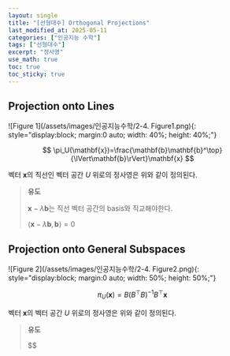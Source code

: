 ```yaml
---
layout: single
title: "[선형대수] Orthogonal Projections"
last_modified_at: 2025-05-11
categories: ["인공지능 수학"]
tags: ["선형대수"]
excerpt: "정사영"
use_math: true
toc: true
toc_sticky: true
---
```


## Projection onto Lines

![Figure 1](/assets/images/인공지능수학/2-4. Figure1.png){: style="display:block; margin:0 auto; width: 40%; height: 40%;"}

$$
\pi_U(\mathbf{x})=\frac{\mathbf{b}\mathbf{b}^\top}{\lVert\mathbf{b}\rVert}\mathbf{x}
$$

벡터 $\mathbf{x}$의 직선인 벡터 공간 $U$ 위로의 정사영은 위와 같이 정의된다.

> **유도**
>
> $\mathbf{x}-\lambda\mathbf{b}$는 직선 벡터 공간의 basis와 직교해야한다.
> 
> $\langle\mathbf{x}-\lambda\mathbf{b},\mathbf{b}\rangle=0$

## Projection onto General Subspaces

![Figure 2](/assets/images/인공지능수학/2-4. Figure2.png){: style="display:block; margin:0 auto; width: 50%; height: 50%;"}

$$
\pi_U(\mathbf{x})=B(B^\top B)^{-1}B^\top\mathbf{x}
$$

벡터 $\mathbf{x}$의 벡터 공간 $U$ 위로의 정사영은 위와 같이 정의된다.

> **유도**
>
> $$
